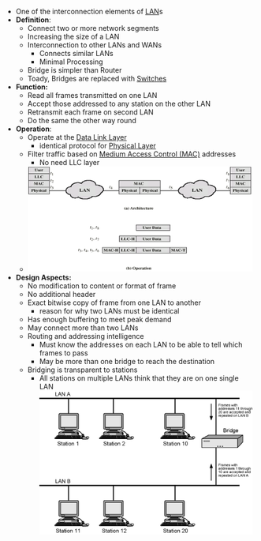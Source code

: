 - One of the interconnection elements of [LAN](LAN.md)s
- **Definition**: 
	- Connect two or more network segments
	- Increasing the size of a LAN
	- Interconnection to other LANs and WANs
		- Connects similar LANs
		- Minimal Processing
	- Bridge is simpler than Router
	- Toady, Bridges are replaced with [Switches](Switches.md)
- **Function:**
	- Read all frames transmitted on one LAN
	- Accept those addressed to any station on the other LAN
	- Retransmit each frame on second LAN
	- Do the same the other way round
- **Operation**:
	- Operate at the [Data Link Layer](Data%20Link%20Layer.md)
		- identical protocol for [Physical Layer](Physical%20Layer.md)
	- Filter traffic based on [Medium Access Control (MAC)](Medium%20Access%20Control%20(MAC).md) addresses
		- No need LLC layer
	- ![](../../Attachments/BridgeProtocolArchitecture.png)
- **Design Aspects:**
	- No modification to content or format of frame
	- No additional header
	- Exact bitwise copy of frame from one LAN to another
		- reason for why two LANs must be identical
	- Has enough buffering to meet peak demand
	- May connect more than two LANs
	- Routing and addressing intelligence
		- Must know the addresses on each LAN to be able to tell which frames to pass
		- May be more than one bridge to reach the destination
	- Bridging is transparent to stations
		- All stations on multiple LANs think that they are on one single LAN
![](../../Attachments/BridgeOperation.png)